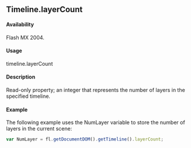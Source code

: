 ## Timeline.layerCount

#### Availability

Flash MX 2004.

#### Usage

timeline.layerCount

#### Description

Read-only property; an integer that represents the number of layers in the specified timeline.

#### Example


The following example uses the NumLayer variable to store the number of layers in the current scene:
```javascript
var NumLayer = fl.getDocumentDOM().getTimeline().layerCount;
```